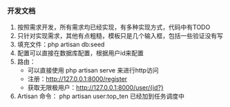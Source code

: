 ### 开发文档
1. 按照需求开发，所有需求均已经实现，有多种实现方式，代码中有TODO
2. 只针对实现需求，其他有点粗糙，模板只是几个输入框，包括一些验证没有写
3. 填充文件：php artisan db:seed
4. 配置可以直接在数据库配置，根据用户id来配置
5. 路由：
    * 可以直接使用 php artisan serve 来进行http访问
    * 注册：http://127.0.0.1:8000/register
    * 获取无限极用户：http://127.0.0.1:8000/user/{id?}
6. Artisan 命令： php artisan user:top_ten 已经加到任务调度中 
